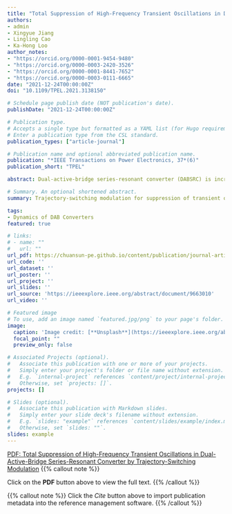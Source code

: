 ```yaml
---
title: "Total Suppression of High-Frequency Transient Oscillations in Dual-Active-Bridge Series-Resonant Converter by Trajectory-Switching Modulation"
authors:
- admin
- Xingyue Jiang
- Lingling Cao
- Ka-Hong Loo
author_notes:
- "https://orcid.org/0000-0001-9454-9480"
- "https://orcid.org/0000-0003-2420-3526"
- "https://orcid.org/0000-0001-8441-7652"
- "https://orcid.org/0000-0003-0111-6665"
date: "2021-12-24T00:00:00Z" 
doi: "10.1109/TPEL.2021.3138150"

# Schedule page publish date (NOT publication's date).
publishDate: "2021-12-24T00:00:00Z"

# Publication type.
# Accepts a single type but formatted as a YAML list (for Hugo requirements).
# Enter a publication type from the CSL standard.
publication_types: ["article-journal"]

# Publication name and optional abbreviated publication name.
publication: "*IEEE Transactions on Power Electronics, 37*(6)"
publication_short: "TPEL"

abstract: Dual-active-bridge series-resonant converter (DABSRC) is increasingly used in many emerging power electronics applications requiring fast dynamic responses. However, under conventional transient phase-shift modulation strategy, DABSRC generally suffers from large-amplitude transient oscillations when its phase-shift angle is changed abruptly by a high-gain controller. These oscillations occur at the beat frequency, which results from the interaction between the switching-frequency and resonant-frequency components in the series-resonant tank during transient states. Besides incurring high voltage and current stresses on the power-stage devices, these transient oscillations also span many switching cycles between the original and new steady states and cause perturbations to the output voltage of DABSRC, thereby degrading its dynamic performance and output voltage quality. To mitigate these problems, a new transient modulation strategy, known as trajectory-switching modulation (TSM), is proposed for achieving an accurate and computationally efficient trajectory planning of the resonant voltages and currents of DABSRC during transient states, and its basic operation is to govern the transient switching patterns of the gating signals according to a simple set of closed-form equations. The proposed TSM strategy can guarantee convergence to the next new steady state within about one switching cycle and avoid needing costly sensors and complex computation for implementation, and it is inherently compatible with high-gain controllers for realizing oscillation-free fast dynamic responses.

# Summary. An optional shortened abstract.
summary: Trajectory-switching modulation for suppression of transient oscillations in dual-active-bridge series-resonant dc-dc converters.

tags:
- Dynamics of DAB Converters
featured: true

# links:
# - name: ""
#   url: ""
url_pdf: https://chuansun-pe.github.io/content/publication/journal-article/sun2021total/sun2021total.pdf
url_code: ''
url_dataset: ''
url_poster: ''
url_project: ''
url_slides: ''
url_source: 'https://ieeexplore.ieee.org/abstract/document/9663010'
url_video: ''

# Featured image
# To use, add an image named `featured.jpg/png` to your page's folder. 
image:
  caption: 'Image credit: [**Unsplash**](https://ieeexplore.ieee.org/abstract/document/9663010/figures#figures)'
  focal_point: ""
  preview_only: false

# Associated Projects (optional).
#   Associate this publication with one or more of your projects.
#   Simply enter your project's folder or file name without extension.
#   E.g. `internal-project` references `content/project/internal-project/index.md`.
#   Otherwise, set `projects: []`.
projects: []

# Slides (optional).
#   Associate this publication with Markdown slides.
#   Simply enter your slide deck's filename without extension.
#   E.g. `slides: "example"` references `content/slides/example/index.md`.
#   Otherwise, set `slides: ""`.
slides: example
---
```


[PDF: Total Suppression of High-Frequency Transient Oscillations in Dual-Active-Bridge Series-Resonant Converter by Trajectory-Switching Modulation](https://chuansun-pe.github.io/content/publication/journal-article/sun2021total/sun2021total.pdf)
{{% callout note %}}

Click on the **PDF** button above to view the full text.
{{% /callout %}}

{{% callout note %}}
Click the *Cite* button above to import publication metadata into the reference management software.
{{% /callout %}}